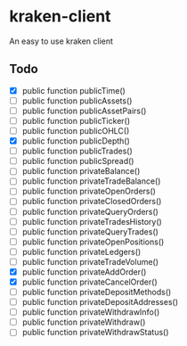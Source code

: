 # kraken-client
An easy to use kraken client

## Todo

- [x] public function publicTime()
- [ ] public function publicAssets()
- [ ] public function publicAssetPairs()
- [ ] public function publicTicker()
- [ ] public function publicOHLC()
- [x] public function publicDepth()
- [ ] public function publicTrades()
- [ ] public function publicSpread()
- [ ] public function privateBalance()
- [ ] public function privateTradeBalance()
- [ ] public function privateOpenOrders()
- [ ] public function privateClosedOrders()
- [ ] public function privateQueryOrders()
- [ ] public function privateTradesHistory()
- [ ] public function privateQueryTrades()
- [ ] public function privateOpenPositions()
- [ ] public function privateLedgers()
- [ ] public function privateTradeVolume()
- [x] public function privateAddOrder()
- [x] public function privateCancelOrder()
- [ ] public function privateDepositMethods()
- [ ] public function privateDepositAddresses()
- [ ] public function privateWithdrawInfo()
- [ ] public function privateWithdraw()
- [ ] public function privateWithdrawStatus()
